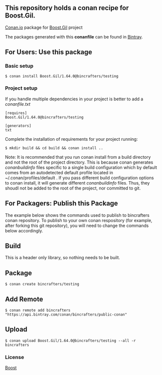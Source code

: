 ## This repository holds a conan recipe for Boost.Gil.

[Conan.io](https://conan.io) package for [Boost.Gil](https://github.com/Boostorg/Gil) project

The packages generated with this **conanfile** can be found in [Bintray](https://bintray.com/bincrafters/public-conan/Boost.Gil%3Abincrafters).

## For Users: Use this package

### Basic setup

    $ conan install Boost.Gil/1.64.0@bincrafters/testing

### Project setup

If you handle multiple dependencies in your project is better to add a *conanfile.txt*

    [requires]
    Boost.Gil/1.64.0@bincrafters/testing

    [generators]
    txt

Complete the installation of requirements for your project running:</small></span>

    $ mkdir build && cd build && conan install ..
	
Note: It is recommended that you run conan install from a build directory and not the root of the project directory.  This is because conan generates *conanbuildinfo* files specific to a single build configuration which by default comes from an autodetected default profile located in ~/.conan/profiles/default .  If you pass different build configuration options to conan install, it will generate different *conanbuildinfo* files.  Thus, they shoudl not be added to the root of the project, nor committed to git. 

## For Packagers: Publish this Package

The example below shows the commands used to publish to bincrafters conan repository. To publish to your own conan respository (for example, after forking this git repository), you will need to change the commands below accordingly. 

## Build  

This is a header only library, so nothing needs to be built.

## Package 

    $ conan create bincrafters/testing
	
## Add Remote

	$ conan remote add bincrafters "https://api.bintray.com/conan/bincrafters/public-conan"

## Upload

    $ conan upload Boost.Gil/1.64.0@bincrafters/testing --all -r bincrafters

### License
[Boost](LICENSE)
